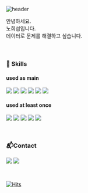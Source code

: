 ![header](https://capsule-render.vercel.app/api?&type=waving&color=gradient&height=200&section=header&text=Hello%20World!&desc=I'm%20Huiseop&&fontAlignY=37&descSize=25&fontSize=70&descAlign=64&descAlignY=57)

안녕하세요.<br>
노희섭입니다.<br>
데이터로 문제를 해결하고 싶습니다. <br>
<br><br>



<h3> 💪 Skills </h3>
<h4> used as main </h4>
<p>
  <img src="https://img.shields.io/badge/Python-3766AB?style=flat-square&logo=Python&logoColor=white"/>
  <img src="https://img.shields.io/badge/TensorFlow-FF6F00?style=flat-square&logo=TensorFlow&logoColor=white">
  <img src="https://img.shields.io/badge/scikit-learn-F7931E?style=flat-square&logo=scikit-learn&logoColor=white">
  <img src="https://img.shields.io/badge/Google Colab-F9AB00?style=flat-square&logo=Google Colab&logoColor=white">
  <img src="https://img.shields.io/badge/Selenium-43B02A?style=flat-square&logo=Selenium&logoColor=white">
  <img src="https://img.shields.io/badge/Pandas-150458?style=flat-square&logo=Pandas&logoColor=white">
  </p>

<h4> used at least once </h4>
<p>
  <img src="https://img.shields.io/badge/PostgreSQL-4169E1?style=flat-square&logo=PostgreSQL&logoColor=white">
  <img src="https://img.shields.io/badge/Flask-000000?style=flat-square&logo=Flask&logoColor=white">
  <img src="https://img.shields.io/badge/MongoDB-47A248?style=flat-square&logo=MongoDB&logoColor=white">
  <img src="https://img.shields.io/badge/Postman-FF6C37?style=flat-square&logo=Postman&logoColor=white">
  <img src="https://img.shields.io/badge/Docker-2496ED?style=flat-square&logo=Docker&logoColor=white">
</p>

<br>
<h3> 📬Contact </h3>
<p>
  <a href="https://velog.io/@bs02010" target="_blank"><img src="https://img.shields.io/badge/Tech Blog-20C997?style=flat-square&logo=Velog&logoColor=white"/></a>
  <a href="bs02010@naver.com" target="_blank"><img src="https://img.shields.io/badge/bs02010@naver.com-03C75A?style=flat-square&logo=Naver&logoColor=white"/></a>
</p>
<br>

[![Hits](https://hits.seeyoufarm.com/api/count/incr/badge.svg?url=https%3A%2F%2Fgithub.com%2FHuiseop123%2Fhit-counter&count_bg=%23235FE1&title_bg=%23437F97&icon=github.svg&icon_color=%23FFFFFF&title=hits&edge_flat=true)](https://hits.seeyoufarm.com)
